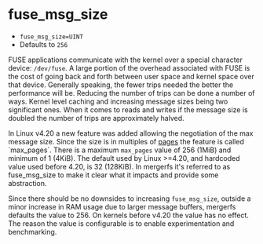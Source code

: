 # fuse_msg_size

* `fuse_msg_size=UINT`
* Defaults to `256`

FUSE applications communicate with the kernel over a special character
device: `/dev/fuse`. A large portion of the overhead associated with
FUSE is the cost of going back and forth between user space and kernel
space over that device. Generally speaking, the fewer trips needed the
better the performance will be. Reducing the number of trips can be
done a number of ways. Kernel level caching and increasing message
sizes being two significant ones. When it comes to reads and writes if
the message size is doubled the number of trips are approximately
halved.

In Linux v4.20 a new feature was added allowing the negotiation of the
max message size. Since the size is in multiples of
[pages](https://en.wikipedia.org/wiki/Page_(computer_memory)) the
feature is called `max_pages`. There is a maximum `max_pages` value of
256 (1MiB) and minimum of 1 (4KiB). The default used by Linux >=4.20,
and hardcoded value used before 4.20, is 32 (128KiB). In mergerfs it's
referred to as fuse_msg_size to make it clear what it impacts and
provide some abstraction.

Since there should be no downsides to increasing `fuse_msg_size`,
outside a minor increase in RAM usage due to larger message buffers,
mergerfs defaults the value to 256. On kernels before v4.20 the value
has no effect. The reason the value is configurable is to enable
experimentation and benchmarking.
